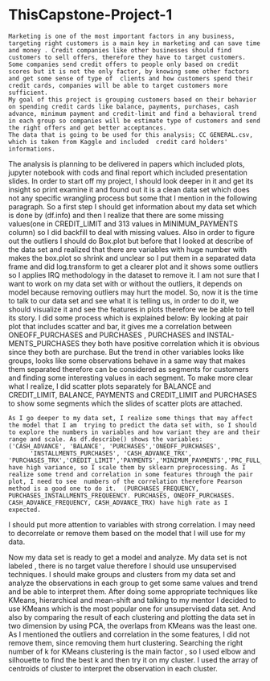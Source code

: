 # ThisCapstone-Project-1
 	Marketing is one of the most important factors in any business, targeting right customers is a main key in marketing and can save time and money . Credit companies like other businesses should find customers to sell offers, therefore they have to target customers. Some companies send credit offers to people only based on credit scores but it is not the only factor, by knowing some other factors and get some sense of type of  clients and how customers spend their credit cards, companies will be able to target customers more sufficient.
	My goal of this project is grouping customers based on their behavior on spending credit cards like balance, payments, purchases, cash advance, minimum payment and credit-limit and find a behavioral trend in each group so companies will be estimate type of customers and send the right offers and get better acceptances.
 	The data that is going to be used for this analysis; CC GENERAL.csv, which is taken from Kaggle and included  credit card holders' informations.
The analysis is planning to be delivered in papers which included plots, jupyter notebook with cods and final report which included presentation slides. 
In order to start off my project, I should look deeper in it and get its insight so print examine it and found out it is a clean data set which does not any specific wrangling process but some that I mention in the following paragraph.
	So a first step I should get information about my data set which is done by (df.info) and then I realize that there are some missing values(one in CREDIT_LIMIT and 313 values in MINIMUM_PAYMENTS column) so I did backfill to deal with missing values.
	Also in  order to figure out the outliers I should do  Box.plot but before that I looked at describe of the data set and realized that there are variables with huge number with makes the box.plot so shrink and unclear so I put them in a separated data frame  and did log.transform to get a clearer plot and it shows some outliers so I applies IRQ methodology in the dataset to remove it. I am not sure that I want to work on my data set with or without the outliers, it depends on model because removing outliers may hurt the model.
	So, now it is the time to talk to our data set and see what it is telling us, in order to do it, we should visualize it and see the features in plots therefore we be able to tell its story. I did some process which is explained below:
	By looking at pair plot that includes scatter and bar, it gives me a correlation between ONEOFF_PURCHASES and PURCHASES , PURCHASES and INSTAL- MENTS_PURCHASES they both have positive correlation which it is obvious since they both are purchase. But the trend in other variables looks like groups, looks like some observations behave in a same way that makes them separated therefore can be considered as segments for customers and finding some interesting values in each segment.
	To make more clear what I realize, I did scatter plots separately for BALANCE and CREDIT_LIMIT, BALANCE, PAYMENTS and CREDIT_LIMIT and PURCHASES to show some segments which the slides of scatter plots are attached.

	As I go deeper to my data set, I realize some things that may affect the model that I am  trying to predict the data set with, so I should to explore the numbers in variables and how variant they are and their range and scale. As df.describe() shows the variables: ('CASH_ADVANCE', 'BALANCE', 'PURCHASES','ONEOFF_PURCHASES',
          'INSTALLMENTS_PURCHASES', 'CASH_ADVANCE_TRX', 'PURCHASES_TRX','CREDIT_LIMIT','PAYMENTS','MINIMUM_PAYMENTS','PRC_FULL_PAYMENT') have high variance, so I scale them by sklearn preprocessing. As I realize some trend and correlation in some features through the pair plot, I need to see  numbers of the correlation therefore Pearson method is a good one to do it.  (PURCHASES_FREQUENCY, PURCHASES_INSTALLMENTS_FREQUEENCY. PURCHASES, ONEOFF_PURCHASES. CASH_ADVANCE_FREQUENCY, CASH_ADVANCE_TRX) have high rate as I expected.
I should put more attention to variables with strong correlation. I may need to decorrelate or remove them based on the model that I will use for my data.


Now my data set is ready to get a model and analyze.
	My data set is not labeled , there is no target value therefore I should use unsupervised techniques.
I should make groups and clusters from my data set and analyze the observations in each group to get some same values and trend and be able to interpret them.
After doing some appropriate techniques like KMeans, hierarchical and mean-shift and talking to my mentor I decided to use KMeans which is the most popular one for unsupervised data set. And also by comparing the result of each clustering and plotting the data set in two dimension by using PCA, the overlaps from KMeans was the least one.
	As I mentioned the outliers and correlation in the some features, I did not remove them, since removing them hurt clustering.
Searching the right number of k for KMeans clustering is the main factor , so I used elbow and silhouette to find the best k and then try it on my cluster.
I used the array of centroids of cluster to interpret the observation in each cluster.
